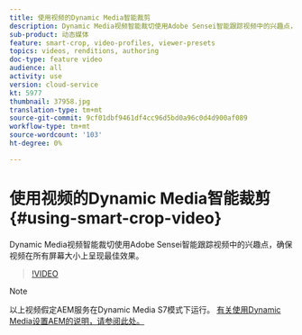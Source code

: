 ```yaml
---
title: 使用视频的Dynamic Media智能裁剪
description: Dynamic Media视频智能裁切使用Adobe Sensei智能跟踪视频中的兴趣点，确保视频在所有屏幕大小上呈现最佳效果。
sub-product: 动态媒体
feature: smart-crop, video-profiles, viewer-presets
topics: videos, renditions, authoring
doc-type: feature video
audience: all
activity: use
version: cloud-service
kt: 5977
thumbnail: 37958.jpg
translation-type: tm+mt
source-git-commit: 9cf01dbf9461df4cc96d5bd0a96c0d4d900af089
workflow-type: tm+mt
source-wordcount: '103'
ht-degree: 0%

---
```



# 使用视频的Dynamic Media智能裁剪 {#using-smart-crop-video}

Dynamic Media视频智能裁切使用Adobe Sensei智能跟踪视频中的兴趣点，确保视频在所有屏幕大小上呈现最佳效果。

>[!VIDEO](https://video.tv.adobe.com/v/37958/?quality=12)

>[!NOTE]
>
>以上视频假定AEM服务在Dynamic Media S7模式下运行。 [有关使用Dynamic Media设置AEM的说明，请参阅此处。](https://docs.adobe.com/content/help/en/experience-manager-cloud-service/assets/dynamicmedia/config-dm.html)


